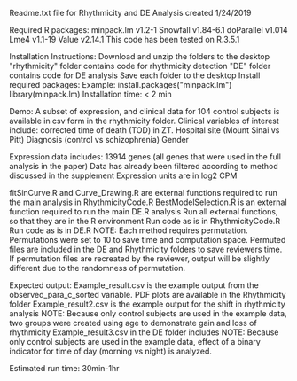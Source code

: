 Readme.txt file for Rhythmicity and DE Analysis created 1/24/2019

Required R packages: 
minpack.lm v1.2-1
Snowfall v1.84-6.1
doParallel v1.014
Lme4 v1.1-19
Value v2.14.1
This code has been tested on R.3.5.1 

Installation Instructions: 
Download and unzip the folders to the desktop 
"rhythmicity" folder contains code for rhythmicity detection
"DE" folder contains code for DE analysis
Save each folder to the desktop
Install required packages: 
Example:
install.packages("minpack.lm") 
library(minpack.lm)
Installation time: < 2 min

Demo:
A subset of expression, and clinical data for 104 control subjects is available in csv form in the rhythmicity folder. 
Clinical variables of interest include:
corrected time of death (TOD) in ZT. 
Hospital site (Mount Sinai vs Pitt)
Diagnosis (control vs schizophrenia)
Gender 

Expression data includes: 
13914 genes (all genes that were used in the full analysis in the paper)
Data has already been filtered according to method discussed in the supplement 
Expression units are in log2 CPM 

fitSinCurve.R and Curve_Drawing.R are external functions required to run the main analysis in RhythmicityCode.R 
BestModelSelection.R is an external function required to run the main DE.R analysis
Run all external functions, so that they are in the R environment 
Run code as is in RhythmicityCode.R 
Run code as is in DE.R 
NOTE: Each method requires permutation. Permutations were set to 10 to save time and computation space. Permuted files are included in the DE and Rhythmicity folders to save reviewers time. 
If permutation files are recreated by the reviewer, output will be slightly different due to the randomness of permutation.

Expected output:
Example_result.csv is the example output from the observed_para_c_sorted variable. 
PDF plots are available in the Rhythmicity folder 
Example_result2.csv is the example output for the shift in rhythmicity analysis 
NOTE: Because only control subjects are used in the example data, two groups were created using age to demonstrate gain and loss of rhythmicity 
Example_result3.csv in the DE folder includes 
NOTE: Because only control subjects are used in the example data, effect of a binary indicator for time of day (morning vs night) is analyzed. 

Estimated run time: 
30min-1hr

